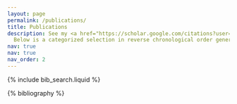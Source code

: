 ```yaml
---
layout: page
permalink: /publications/
title: Publications
description: See my <a href="https://scholar.google.com/citations?user=jZp0DE8AAAAJ">Google Scholar</a> profile for the complete list.<br>
  Below is a categorized selection in reverse chronological order generated by jekyll-scholar.
nav: true
nav: true
nav_order: 2
---
```


<!-- _pages/publications.md -->
<p>

</p>
<!-- Bibsearch Feature -->

{% include bib_search.liquid %}

<div class="publications">

{% bibliography %}

</div>
